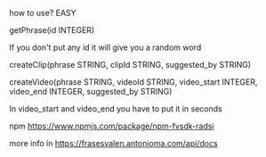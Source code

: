 how to use? EASY

getPhrase(id INTEGER) 

If you don't put any id it will give you a random word

createClip(phrase STRING, clipId STRING, suggested_by STRING)

createVideo(phrase STRING, videoId STRING, video_start INTEGER, video_end INTEGER, suggested_by STRING)

In video_start and video_end you have to put it in seconds

npm https://www.npmjs.com/package/npm-fvsdk-radsi

more info in https://frasesvalen.antonioma.com/api/docs